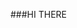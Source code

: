 ###HI THERE 
<!---
Kyungeui/Kyungeui is a ✨ special ✨ repository because its `README.md` (this file) appears on your GitHub profile.
You can click the Preview link to take a look at your changes.
--->
